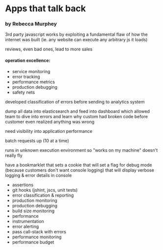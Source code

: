 # Apps that talk back

### by Rebecca Murphey


3rd party javascript works by exploiting a fundamental flaw of how the internet was built (ie. any website can execute any arbitrary js it loads)

reviews, even bad ones, lead to more sales

#### operation excellence:
* service monitoring
* error tracking
* performance metrics
* production debugging
* safety nets

developed classification of errors before sending to analytics system

dump all data into elasticsearch and feed into dashboard which allowed team to dive into errors and learn why custom had broken code before customer even realized anything was wrong

need visibility into application performance

batch requests up (10 at a time)

runs in unknown execution environment so "works on my machine" doesn't really fly

have a bookmarklet that sets a cookie that will set a flag for debug mode (because customers don't want console logging) that will display verbose logging & error details in console

* assertions
* git hooks (jshint, jscs, unit tests)
* error classification & reporting
* production monitoring
* production debugging
* build size monitoring
* performance
* instrumentation
* error alerting
* pass call-stack with errors
* performance monitoring
* performance budget


